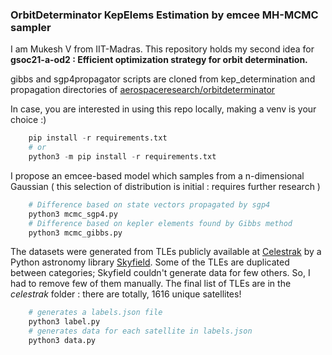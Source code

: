 ### OrbitDeterminator KepElems Estimation by emcee MH-MCMC sampler

I am Mukesh V from IIT-Madras. This repository holds my second idea for **gsoc21-a-od2 : Efficient optimization strategy for orbit determination.**

gibbs and sgp4propagator scripts are cloned from kep_determination and propagation directories of [aerospaceresearch/orbitdeterminator](https://github.com/aerospaceresearch/orbitdeterminator/tree/master/orbitdeterminator)

In case, you are interested in using this repo locally, making a venv is your choice :)
```py
    pip install -r requirements.txt
    # or
    python3 -m pip install -r requirements.txt
```

I propose an emcee-based model which samples from a n-dimensional Gaussian ( this selection of distribution is initial : requires further research )
``` py
    # Difference based on state vectors propagated by sgp4
    python3 mcmc_sgp4.py
    # Difference based on kepler elements found by Gibbs method
    python3 mcmc_gibbs.py
```

The datasets were generated from TLEs publicly available at [Celestrak](https://www.celestrak.com/NORAD/elements/) by a Python astronomy library [Skyfield](https://rhodesmill.org/skyfield/). Some of the TLEs are duplicated between categories; Skyfield couldn't generate data for few others. So, I had to remove few of them manually. The final list of TLEs are in the *celestrak* folder : there are totally, 1616 unique satellites!
``` py
    # generates a labels.json file 
    python3 label.py
    # generates data for each satellite in labels.json
    python3 data.py
```